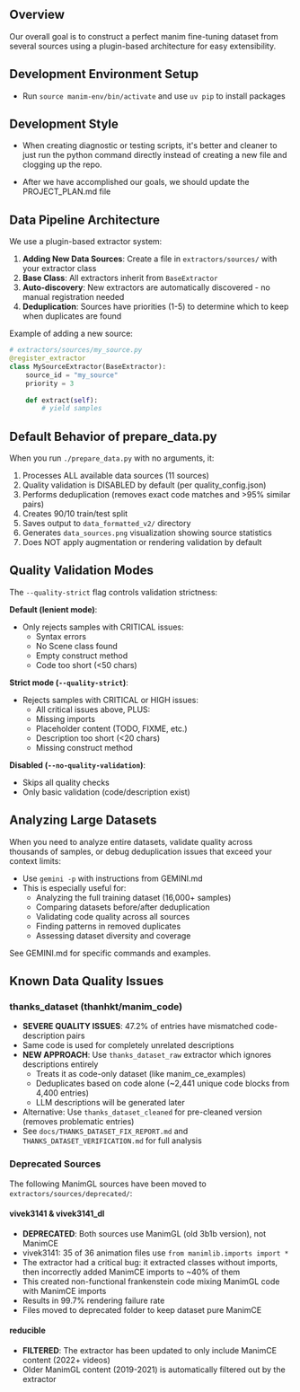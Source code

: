 ## Overview
Our overall goal is to construct a perfect manim fine-tuning dataset from several sources using a plugin-based architecture for easy extensibility.

## Development Environment Setup

- Run `source manim-env/bin/activate` and use `uv pip` to install packages

## Development Style
- When creating diagnostic or testing scripts, it's better and cleaner to just run the python command directly instead of creating a new file and clogging up the repo. 

- After we have accomplished our goals, we should update the PROJECT_PLAN.md file

## Data Pipeline Architecture

We use a plugin-based extractor system:

1. **Adding New Data Sources**: Create a file in `extractors/sources/` with your extractor class
2. **Base Class**: All extractors inherit from `BaseExtractor` 
3. **Auto-discovery**: New extractors are automatically discovered - no manual registration needed
4. **Deduplication**: Sources have priorities (1-5) to determine which to keep when duplicates are found

Example of adding a new source:
```python
# extractors/sources/my_source.py
@register_extractor
class MySourceExtractor(BaseExtractor):
    source_id = "my_source"
    priority = 3
    
    def extract(self):
        # yield samples
``` 

## Default Behavior of prepare_data.py

When you run `./prepare_data.py` with no arguments, it:
1. Processes ALL available data sources (11 sources)
2. Quality validation is DISABLED by default (per quality_config.json)
3. Performs deduplication (removes exact code matches and >95% similar pairs)
4. Creates 90/10 train/test split
5. Saves output to `data_formatted_v2/` directory
6. Generates `data_sources.png` visualization showing source statistics
7. Does NOT apply augmentation or rendering validation by default

## Quality Validation Modes

The `--quality-strict` flag controls validation strictness:

**Default (lenient mode)**:
- Only rejects samples with CRITICAL issues:
  - Syntax errors
  - No Scene class found
  - Empty construct method
  - Code too short (<50 chars)

**Strict mode (`--quality-strict`)**:
- Rejects samples with CRITICAL or HIGH issues:
  - All critical issues above, PLUS:
  - Missing imports
  - Placeholder content (TODO, FIXME, etc.)
  - Description too short (<20 chars)
  - Missing construct method

**Disabled (`--no-quality-validation`)**:
- Skips all quality checks
- Only basic validation (code/description exist)


## Analyzing Large Datasets

When you need to analyze entire datasets, validate quality across thousands of samples, or debug deduplication issues that exceed your context limits:
- Use `gemini -p` with instructions from GEMINI.md
- This is especially useful for:
  - Analyzing the full training dataset (16,000+ samples)
  - Comparing datasets before/after deduplication
  - Validating code quality across all sources
  - Finding patterns in removed duplicates
  - Assessing dataset diversity and coverage

See GEMINI.md for specific commands and examples.


## Known Data Quality Issues

### thanks_dataset (thanhkt/manim_code)
- **SEVERE QUALITY ISSUES**: 47.2% of entries have mismatched code-description pairs
- Same code is used for completely unrelated descriptions
- **NEW APPROACH**: Use `thanks_dataset_raw` extractor which ignores descriptions entirely
  - Treats it as code-only dataset (like manim_ce_examples)
  - Deduplicates based on code alone (~2,441 unique code blocks from 4,400 entries)
  - LLM descriptions will be generated later
- Alternative: Use `thanks_dataset_cleaned` for pre-cleaned version (removes problematic entries)
- See `docs/THANKS_DATASET_FIX_REPORT.md` and `THANKS_DATASET_VERIFICATION.md` for full analysis

### Deprecated Sources

The following ManimGL sources have been moved to `extractors/sources/deprecated/`:

#### vivek3141 & vivek3141_dl
- **DEPRECATED**: Both sources use ManimGL (old 3b1b version), not ManimCE
- vivek3141: 35 of 36 animation files use `from manimlib.imports import *`
- The extractor had a critical bug: it extracted classes without imports, then incorrectly added ManimCE imports to ~40% of them
- This created non-functional frankenstein code mixing ManimGL code with ManimCE imports
- Results in 99.7% rendering failure rate
- Files moved to deprecated folder to keep dataset pure ManimCE

#### reducible
- **FILTERED**: The extractor has been updated to only include ManimCE content (2022+ videos)
- Older ManimGL content (2019-2021) is automatically filtered out by the extractor
